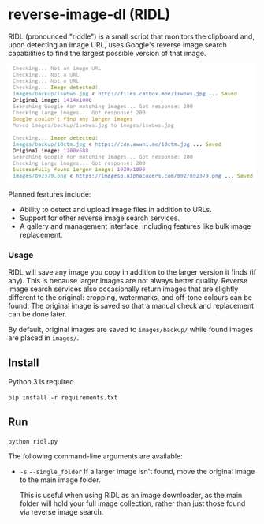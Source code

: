 # reverse-image-dl (RIDL)
RIDL (pronounced "riddle") is a small script that monitors the clipboard and, upon detecting an image URL, uses Google's reverse image search capabilities to find the largest possible version of that image.

![RIDL](screenshots/2018-02-05%20Light.png)

Planned features include:
 * Ability to detect and upload image files in addition to URLs.
 * Support for other reverse image search services.
 * A gallery and management interface, including features like bulk image replacement.

### Usage
RIDL will save any image you copy in addition to the larger version it finds (if any). This is because larger images are not always better quality. Reverse image search services also occasionally return images that are slightly different to the original: cropping, watermarks, and off-tone colours can be found. The original image is saved so that a manual check and replacement can be done later.

By default, original images are saved to `images/backup/` while found images are placed in `images/`.

## Install
Python 3 is required.

`pip install -r requirements.txt`

## Run
`python ridl.py`

The following command-line arguments are available:

 * `-s` `--single_folder` If a larger image isn't found, move the original image to the main image folder.

   This is useful when using RIDL as an image downloader, as the main folder will hold your full image collection, rather than just those found via reverse image search.
